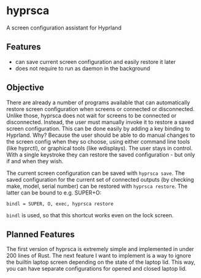 # hyprsca
A screen configuration assistant for Hyprland

## Features
 - can save current screen configuration and easily restore it later
 - does not require to run as daemon in the background

## Objective
There are already a number of programs available that can automatically restore
screen configuration when screens or connected or disconnected. Unlike those,
hyprsca does not wait for screens to be connected or disconnected. Instead, the
user must manually invoke it to restore a saved screen configuration. This can
be done easily by adding a key binding to Hyprland. Why? Because the user
should be able to do manual changes to the screen config when they so choose,
using either command line tools (like hyprctl), or graphical tools (like
wdisplays). The user stays in control. With a single keystroke they can restore
the saved configuration - but only if and when they wish.

The current screen configuration can be saved with `hyprsca save`. The saved
configuration for the current set of connected outputs (by checking make,
model, serial number) can be restored with `hyprsca restore`. The latter can be
bound to e.g. SUPER+O:
```
bindl = SUPER, O, exec, hyprsca restore
```
`bindl` is used, so that this shortcut works even on the lock screen.

## Planned Features
The first version of hyprsca is extremely simple and implemented in under 200
lines of Rust. The next feature I want to implement is a way to ignore the
builtin laptop screen depending on the state of the laptop lid. This way, you
can have separate configurations for opened and closed laptop lid.
